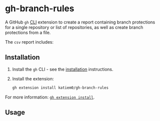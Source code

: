 # gh-branch-rules

A GitHub `gh` [CLI](https://cli.github.com/) extension to create a report containing branch protections for a single repository or list of repositories, as well as create branch protections from a file.

 The `csv` report includes:

## Installation

1. Install the `gh` CLI - see the [installation](https://github.com/cli/cli#installation) instructions.

2. Install the extension:
   ```sh
   gh extension install katiem0/gh-branch-rules
   ```

For more information: [`gh extension install`](https://cli.github.com/manual/gh_extension_install).

## Usage

